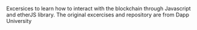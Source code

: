 Excersices to learn how to interact with the blockchain through Javascript and etherJS library. The original excercises and repository are from Dapp University
